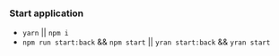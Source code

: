### Start application

- `yarn` || `npm i`
- `npm run start:back` && `npm start` || `yran start:back` && `yran start`
